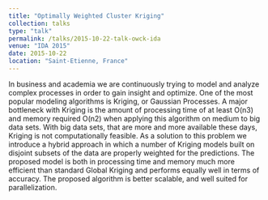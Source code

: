 ```yaml
---
title: "Optimally Weighted Cluster Kriging"
collection: talks
type: "talk"
permalink: /talks/2015-10-22-talk-owck-ida
venue: "IDA 2015"
date: 2015-10-22
location: "Saint-Etienne, France"
---
```


In business and academia we are continuously trying to model and analyze complex processes in order to gain insight and optimize. One of the most popular modeling algorithms is Kriging, or Gaussian Processes. A major bottleneck with Kriging is the amount of processing time of at least O(n3)  and memory required O(n2)  when applying this algorithm on medium to big data sets. With big data sets, that are more and more available these days, Kriging is not computationally feasible. As a solution to this problem we introduce a hybrid approach in which a number of Kriging models built on disjoint subsets of the data are properly weighted for the predictions. The proposed model is both in processing time and memory much more efficient than standard Global Kriging and performs equally well in terms of accuracy. The proposed algorithm is better scalable, and well suited for parallelization.
